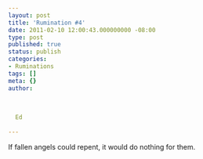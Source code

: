 ```yaml
---
layout: post
title: 'Rumination #4'
date: 2011-02-10 12:00:43.000000000 -08:00
type: post
published: true
status: publish
categories:
- Ruminations
tags: []
meta: {}
author:
  
  
  
  Ed
  
---
```

<p>If fallen angels could repent, it would do nothing for them.</p>
